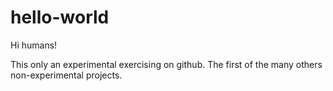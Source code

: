 # hello-world

Hi humans!

This only an experimental exercising on github.
The first of the many others non-experimental projects.
